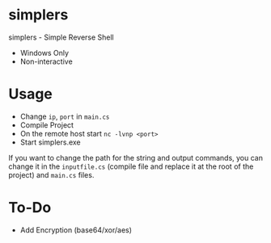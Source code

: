 # simplers
simplers - Simple Reverse Shell

- Windows Only
- Non-interactive

# Usage
- Change `ip`, `port` in `main.cs`
- Compile Project
- On the remote host start `nc -lvnp <port>`
- Start simplers.exe

If you want to change the path for the string and output commands, you can change it in the `inputfile.cs` (compile file and replace it at the root of the project) and `main.cs` files.

# To-Do
- Add Encryption (base64/xor/aes)
